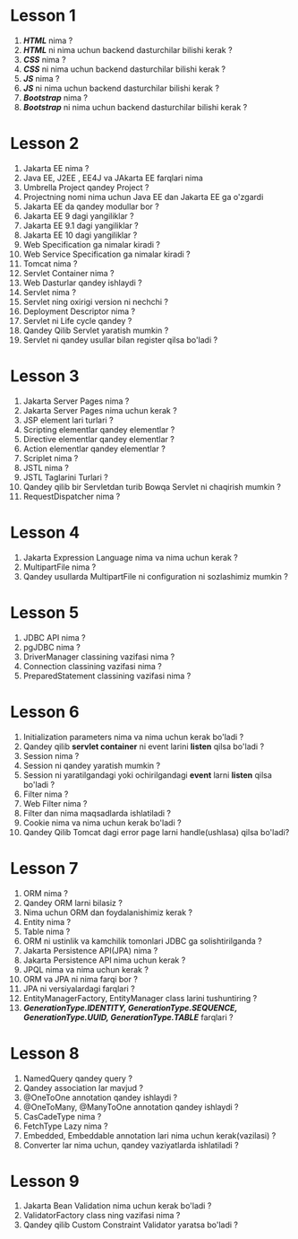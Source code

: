 # Lesson 1

1. **_HTML_** nima ?
2. **_HTML_** ni nima uchun backend dasturchilar bilishi kerak ?
3. **_CSS_** nima ?
4. **_CSS_** ni nima uchun backend dasturchilar bilishi kerak ?
5. **_JS_** nima ?
6. **_JS_** ni nima uchun backend dasturchilar bilishi kerak ?
7. **_Bootstrap_** nima ?
8. **_Bootstrap_** ni nima uchun backend dasturchilar bilishi kerak ?

# Lesson 2

1. Jakarta EE nima ?
2. Java EE, J2EE , EE4J va JAkarta EE farqlari nima
3. Umbrella Project qandey Project ?
3. Projectning nomi nima uchun Java EE dan Jakarta EE ga o'zgardi
4. Jakarta EE da qandey modullar bor ?
5. Jakarta EE 9 dagi yangiliklar ?
6. Jakarta EE 9.1 dagi yangiliklar ?
7. Jakarta EE 10 dagi yangiliklar ?
8. Web Specification ga nimalar kiradi ?
9. Web Service Specification ga nimalar kiradi ?
10. Tomcat nima ?
11. Servlet Container nima ?
11. Web Dasturlar qandey ishlaydi ?
12. Servlet nima ?
13. Servlet ning oxirigi version ni nechchi ?
14. Deployment Descriptor nima ?
15. Servlet ni Life cycle qandey ?
16. Qandey Qilib Servlet yaratish mumkin ?
17. Servlet ni qandey usullar bilan register qilsa bo'ladi ?

# Lesson 3

1. Jakarta Server Pages nima ?
2. Jakarta Server Pages nima uchun kerak ?
3. JSP element lari turlari ?
4. Scripting elementlar qandey elementlar ?
5. Directive elementlar qandey elementlar ?
6. Action elementlar qandey elementlar ?
7. Scriplet nima ?
8. JSTL nima ?
9. JSTL Taglarini Turlari ?
10. Qandey qilib bir Servletdan turib Bowqa Servlet ni chaqirish mumkin ?
11. RequestDispatcher nima ?

# Lesson 4

1. Jakarta Expression Language nima va nima uchun kerak ?
2. MultipartFile nima ?
3. Qandey usullarda MultipartFile ni configuration ni sozlashimiz mumkin ?

# Lesson 5

1. JDBC API nima ?
2. pgJDBC nima ?
3. DriverManager classining vazifasi nima ?
4. Connection classining vazifasi nima ?
5. PreparedStatement classining vazifasi nima ?

# Lesson 6

1. Initialization parameters nima va nima uchun kerak bo'ladi ?
2. Qandey qilib **servlet container** ni event larini **listen** qilsa bo'ladi ?
3. Session nima ?
4. Session ni qandey yaratish mumkin ?
5. Session ni yaratilgandagi yoki ochirilgandagi **event** larni **listen** qilsa bo'ladi ?
6. Filter nima ?
7. Web Filter nima ?
8. Filter dan nima maqsadlarda ishlatiladi ?
9. Cookie nima va nima uchun kerak bo'ladi ?
10. Qandey Qilib Tomcat dagi error page larni handle(ushlasa) qilsa bo'ladi?

# Lesson 7

1. ORM nima ?
2. Qandey ORM larni bilasiz ?
3. Nima uchun ORM dan foydalanishimiz kerak ?
4. Entity nima ?
5. Table nima ?
6. ORM ni ustinlik va kamchilik tomonlari JDBC ga solishtirilganda ?
7. Jakarta Persistence API(JPA) nima ?
8. Jakarta Persistence API nima uchun kerak ?
9. JPQL nima va nima uchun kerak ?
10. ORM va JPA ni nima farqi bor ?
11. JPA ni versiyalardagi farqlari ?
12. EntityManagerFactory, EntityManager class larini tushuntiring ?
13. _**GenerationType.IDENTITY, GenerationType.SEQUENCE, GenerationType.UUID, GenerationType.TABLE**_ farqlari ?

# Lesson 8

1. NamedQuery qandey query ?
2. Qandey association lar mavjud ?
3. @OneToOne annotation qandey ishlaydi ?
4. @OneToMany, @ManyToOne annotation qandey ishlaydi ?
5. CasCadeType nima ?
6. FetchType Lazy nima ?
7. Embedded, Embeddable annotation lari nima uchun kerak(vazilasi) ?
8. Converter lar nima uchun, qandey vaziyatlarda ishlatiladi ?

# Lesson 9

1. Jakarta Bean Validation nima uchun kerak bo'ladi ?
2. ValidatorFactory class ning vazifasi nima ?
3. Qandey qilib Custom Constraint Validator yaratsa bo'ladi ?
